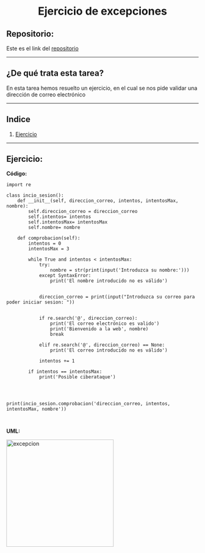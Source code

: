 <h1 align="center">	Ejercicio de excepciones</h1>

<h2>Repositorio:</h2>

Este es el link del [repositorio](https://github.com/albabernal03/ejercicios_de_excepciones_en_POO)

***

<h2>¿De qué trata esta tarea?</h2>
En esta tarea hemos resuelto un ejercicio, en el cual se nos pide validar una dirección de correo electrónico

***

## Indice

1. [Ejercicio](#id1)

***

## Ejercicio:<a name="id1"></a>

**Código:**

```
import re

class incio_sesion():
    def __init__(self, direccion_correo, intentos, intentosMax, nombre):
        self.direccion_correo = direccion_correo
        self.intentos= intentos
        self.intentosMax= intentosMax
        self.nombre= nombre
         
    def comprobacion(self):
        intentos = 0
        intentosMax = 3

        while True and intentos < intentosMax:
            try:
                nombre = str(print(input('Introduzca su nombre:')))
            except SyntaxError:
                print('El nombre introducido no es válido')

    
            direccion_correo = print(input("Introduzca su correo para poder iniciar sesion: "))
   

            if re.search('@', direccion_correo):
                print('El correo electrónico es valido')
                print('Bienvenido a la web', nombre)
                break
                
            elif re.search('@', direccion_correo) == None:
                print('El correo introducido no es válido')

            intentos += 1

        if intentos == intentosMax:
            print('Posible ciberataque')
        



print(incio_sesion.comprobacion('direccion_correo, intentos, intentosMax, nombre'))            

     

```

**UML:**

<img width="281" alt="excepcion" src="https://user-images.githubusercontent.com/91721875/161437173-e5315a9f-cb86-43ac-8511-baa21e038c9a.png">

